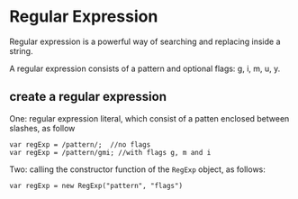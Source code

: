 # Regular Expression

Regular expression is a powerful way of searching and replacing inside a string.

A regular expression consists of a pattern and optional flags: g, i, m, u, y.

## create a regular expression

One: regular expression literal, which consist of a patten enclosed between slashes, as follow

```
var regExp = /pattern/;  //no flags
var regExp = /pattern/gmi; //with flags g, m and i
```
Two: calling the constructor function of the `RegExp` object, as follows:
```
var regExp = new RegExp("pattern", "flags")
```

